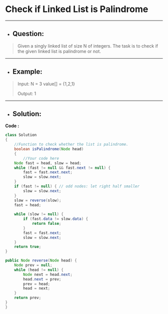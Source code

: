 # Check if Linked List is Palindrome
---
- ## Question:
> Given a singly linked list of size N of integers. The task is to check if the given linked list is palindrome or not.
---
- ## Example:
> Input:
N = 3
value[] = {1,2,1}
>
> Output: 1
---
- ## Solution:
**Code :**
```java
class Solution
{
    //Function to check whether the list is palindrome.
    boolean isPalindrome(Node head) 
    {
        //Your code here
    Node fast = head, slow = head;
    while (fast != null && fast.next != null) {
        fast = fast.next.next;
        slow = slow.next;
    }
    if (fast != null) { // odd nodes: let right half smaller
        slow = slow.next;
    }
    slow = reverse(slow);
    fast = head;
    
    while (slow != null) {
        if (fast.data != slow.data) {
            return false;
        }
        fast = fast.next;
        slow = slow.next;
    }
    return true;
}

public Node reverse(Node head) {
    Node prev = null;
    while (head != null) {
        Node next = head.next;
        head.next = prev;
        prev = head;
        head = next;
    }
    return prev;
}
}
